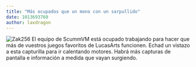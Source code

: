 ```yaml
---
title: "Más ocupados que un mono con un sarpullido"
date: 1013693760
author: laxdragon
---
```


![Zak256](/data/news/20020214.png) El equipo de ScummVM está ocupado trabajando para hacer que más de vuestros juegos favoritos de LucasArts funcionen. Echad un vistazo a esta capturilla para ir calentando motores. Habrá más capturas de pantalla e información a medida que vayan surgiendo.
